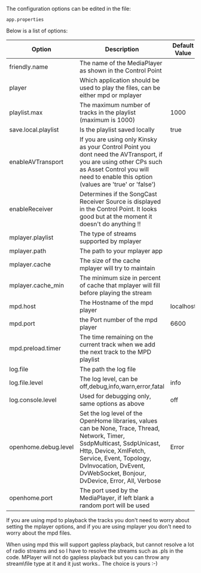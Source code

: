 The configuration options can be edited in the file:

`app.properties`

Below is a list of options:

Option | Description | Default Value
--- | --- | ---
friendly.name | The name of the MediaPlayer as shown in the Control Point |
player | Which application should be used to play the files, can be either mpd or mplayer |
playlist.max | The maximum number of tracks in the playlist (maximum is 1000) | 1000
save.local.playlist | Is the playlist saved locally | true
enableAVTransport | If you are using only Kinsky as your Control Point you dont need the AVTransport, if you are using other CPs such as Asset Control you will need to enable this option (values are 'true' or 'false') |
enableReceiver | Determines if the SongCast Receiver Source is displayed in the Control Point. It looks good but at the moment it doesn't do anything !! |
mplayer.playlist | The type of streams supported by mplayer |
mplayer.path | The path to your mplayer app |
mplayer.cache | The size of the cache mplayer will try to maintain |
mplayer.cache_min | The minimum size in percent of cache that mplayer will fill before playing the stream |
mpd.host | The Hostname of the mpd player | localhost
mpd.port | the Port number of the mpd player | 6600
mpd.preload.timer | The time remaining on the current track when we add the next track to the MPD playlist |
log.file | The path the log file |
log.file.level | The log level, can be off,debug,info,warn,error,fatal | info
log.console.level | Used for debugging only, same options as above | off
openhome.debug.level | Set the log level of the OpenHome libraries, values can be None, Trace, Thread, Network, Timer, SsdpMulticast, SsdpUnicast, Http, Device, XmlFetch, Service, Event, Topology, DvInvocation, DvEvent, DvWebSocket, Bonjour, DvDevice, Error, All, Verbose | Error
openhome.port | The port used by the MediaPlayer, if left blank a random port will be used |

If you are using mpd to playback the tracks you don't need to worry about setting the mplayer options, and if you are using mplayer you don't need to worry about the mpd files.

When using mpd this will support gapless playback, but cannot resolve a lot of radio streams and so I have to resolve the streams such as .pls in the code. MPlayer will not do gapless playback but you can throw any stream\file type at it and it just works.. The choice is yours :-)
